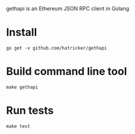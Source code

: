 gethapi is an Ethereum JSON RPC client in Golang

# Install
```
go get -v github.com/hatricker/gethapi
```

# Build command line tool
```
make gethapi
```

# Run tests
```
make test
```
